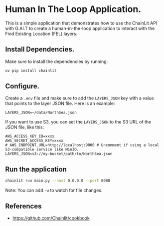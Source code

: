 # Human In The Loop Application.

This is a simple application that demonstrates how to use the ChainLit API with G.AI.T to create
a human-in-the-loop application to interact with the Find Existing Location (FEL) layers.

## Install Dependencies.

Make sure to install the dependencies by running:

```bash
uv pip install chainlit
```

## Configure.

Create a `.env` file and make sure to add the `LAYERS_JSON` key with a value that points to the layer JSON file.
Here is an example:

```dotenv
LAYERS_JSON=~/data/NorthSea.json
```

If you want to use S3, you can set the `LAYERS_JSON` to the S3 URL of the JSON file, like this:

```dotenv
AWS_ACCESS_KEY_ID=xxxx
AWS_SECRET_ACCESS_KEY=xxxx
# AWS_ENDPOINT_URL=http://localhost:9000 # Uncomment if using a local S3-compatible service like MinIO.
LAYERS_JSON=s3://my-bucket/path/to/NorthSea.json
```

## Run the application

```bash
chainlit run main.py --host 0.0.0.0 --port 8080
```

Note: You can add `-w` to watch for file changes.

## References

- https://github.com/Chainlit/cookbook
